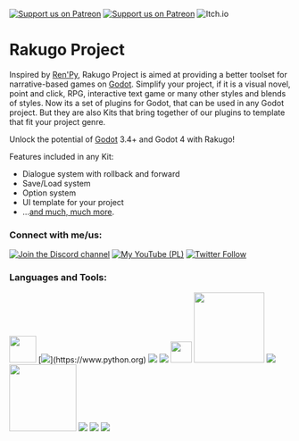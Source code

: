 [![Support us on Patreon](https://img.shields.io/endpoint.svg?url=https%3A%2F%2Fshieldsio-patreon.vercel.app%2Fapi%3Fusername%3Drakguoteam%26type%3Dpledges&style=for-the-badge)](https://patreon.com/rakguoteam)
[![Support us on Patreon](https://img.shields.io/endpoint.svg?url=https%3A%2F%2Fshieldsio-patreon.vercel.app%2Fapi%3Fusername%3Drakguoteam%26type%3Dpatrons&style=for-the-badge)](https://patreon.com/rakguoteam)
![Itch.io](https://img.shields.io/badge/Itch-%23FF0B34.svg?style=for-the-badge&logo=Itch.io&logoColor=white)

# Rakugo Project

Inspired by [Ren'Py], Rakugo Project is aimed at providing a better toolset for narrative-based games on [Godot].
Simplify your project, if it is a visual novel, point and click, RPG, interactive text game or many other styles and blends of styles.
Now its a set of plugins for Godot, that can be used in any Godot project.
But they are also Kits that bring together of our plugins to template that fit your project genre.

Unlock the potential of [Godot] 3.4+ and Godot 4 with Rakugo!

Features included in any Kit:

- Dialogue system with rollback and forward
- Save/Load system
- Option system
- UI template for your project
- ...[and much, much more](https://rakugoteam.github.io/features/).

<!-- 
Read our [documentation](/RakugoDocs-new/) and [download Rakugo](/download/), free!
-->

### Connect with me/us:

[![Join the Discord channel](https://img.shields.io/discord/484604562183815169?label=My%20Discord%20Server&style=for-the-badge)][discord]
[![My YouTube (PL)](https://img.shields.io/youtube/channel/subscribers/UCMGyApWbhZCBnsEn2SI4ovA?label=My%20YouTube%20Channel%20%28pl%29&style=for-the-badge)][youtube-pl]
[![Twitter Follow](https://img.shields.io/twitter/follow/BiernackiJeremi?color=1DA1F2&logo=twitter&style=for-the-badge)](https://twitter.com/intent/follow?original_referer=https%3A%2F%2Fgithub.com%2Jeremi360&screen_name=Jeremi360)

<!-- [![My YouTube (ENG)](https://img.shields.io/youtube/channel/subscribers/UCuItFHsERbsyi8gLJ7Ti1KA?label=Our%20YouTube%20Channel%20&style=for-the-badge)][youtube-eng] -->

### Languages and Tools:

[<img src="https://myst-parser.readthedocs.io/en/latest/_images/logo-square.svg" width="48"/>](https://myst-parser.readthedocs.io)
[![](https://img.icons8.com/color/48/000000/python--v1.png")](https://www.python.org)
[![](https://img.icons8.com/external-tal-revivo-shadow-tal-revivo/48/000000/external-jekyll-a-simple-blog-aware-static-site-generator-for-personal-project-logo-shadow-tal-revivo.png)](https://jekyllrb.com/)
[![](https://img.icons8.com/color/48/000000/ruby-programming-language.png)](https://www.ruby-lang.org)
[<img src="https://github.com/imjp94/gd-plug/raw/master/icon.png" width="38"/>](https://github.com/imjp94/gd-plug)
[<img src="https://godotengine.org/assets/logo_dark.svg" width="126"/>](https://godotengine.org)
[![](https://img.icons8.com/color/48/000000/visual-studio-code-2019.png)](https://code.visualstudio.com)
[<img src="https://www.gnome.org/wp-content/uploads/2020/08/cropped-logo.png" width="120"/>](https://www.gnome.org)
[![](https://img.icons8.com/external-tal-revivo-shadow-tal-revivo/48/000000/external-arch-linux-composed-of-nonfree-and-open-source-software-logo-shadow-tal-revivo.png)](https://garudalinux.org)
[![](https://img.icons8.com/color/48/000000/git.png)](https://git-scm.com)
![](https://img.icons8.com/fluency/50/000000/github.png)



[Ren'Py]: https://www.renpy.org
[Godot]: https://godotengine.org
[discord]: https://discord.gg/5HUagR56nB
[twitter]: https://twitter.com/BiernackiJeremi
[youtube-pl]: https://www.youtube.com/channel/UCMGyApWbhZCBnsEn2SI4ovA
[youtube-eng]: https://www.youtube.com/channel/UCuItFHsERbsyi8gLJ7Ti1KA
